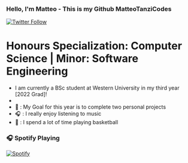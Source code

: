 ### Hello, I'm Matteo - This is my Github MatteoTanziCodes
[![Twitter Follow](https://img.shields.io/twitter/follow/TaeSpencerTanzi?color=1DA1F2&logo=twitter&style=for-the-badge)](https://twitter.com/intent/follow?original_referer=https%3A%2F%2Fgithub.com%2FcodeSTACKr&screen_name=taespencertanzi)

# Honours Specialization: Computer Science | Minor: Software Engineering
 - I am currently a BSc student at Western University in my third year [2022 Grad]!
 - 
 - 📔 : My Goal for this year is to complete two personal projects
 - 🎧 : I really enjoy listening to music
 - 🏀 : I spend a lot of time playing basketball

 ### 🎧 Spotify Playing
 [![Spotify](https://matteotanzicodes.vercel.app/api/spotify)](https://open.spotify.com/user/TaeSpencerTanzi)

 
